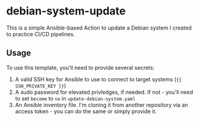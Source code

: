 # debian-system-update
This is a simple Ansible-based Action to update a Debian system I created to practice CI/CD pipelines.


## Usage
To use this template, you'll need to provide several secrets:
1. A valid SSH key for Ansible to use to connect to target systems (`{{ SSH_PRIVATE_KEY }}`)
2. A sudo password for elevated privledges, if needed. If not - you'll need to set `become` to `no` in `update-debian-system.yaml`
3. An Ansible inventory file. I'm cloning it from another repository via an access token - you can do the same or simply provide it.
